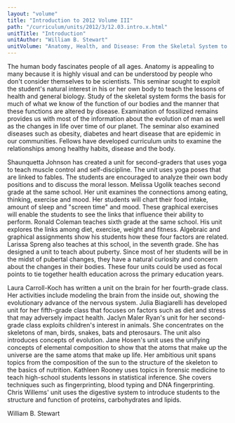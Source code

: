 ```yaml
---
layout: "volume"
title: "Introduction to 2012 Volume III"
path: "/curriculum/units/2012/3/12.03.intro.x.html"
unitTitle: "Introduction"
unitAuthor: "William B. Stewart"
unitVolume: "Anatomy, Health, and Disease: From the Skeletal System to Cardiovascular Fitness"
---
```

<body>
<p>
The human body fascinates people of all ages. Anatomy is appealing to many because it is highly visual and can be understood by people who don't consider themselves to be scientists. This seminar sought to exploit the student's natural interest in his or her own body to teach the lessons of health and general biology. Study of the skeletal system forms the basis for much of what we know of the function of our bodies and the manner that these functions are altered by disease. Examination of fossilized remains provides us with most of the information about the evolution of man as well as the changes in life over time of our planet. The seminar also examined diseases such as obesity, diabetes and heart disease that are epidemic in our communities. Fellows have developed curriculum units to examine the relationships among healthy habits, disease and the body.
</p>
<p>
Shaunquetta Johnson has created a unit for second-graders that uses yoga to teach muscle control and self-discipline. The unit uses yoga poses that are linked to fables. The students are encouraged to analyze their own body positions and to discuss the moral lesson. Melissa Ugolik teaches second grade at the same school. Her unit examines the connections among eating, thinking, exercise and mood. Her students will chart their food intake, amount of sleep and "screen time" and mood. These graphical exercises will enable the students to see the links that influence their ability to perform. Ronald Coleman teaches sixth grade at the same school. His unit explores the links among diet, exercise, weight and fitness. Algebraic and graphical assignments show his students how these four factors are related. Larissa Spreng also teaches at this school, in the seventh grade. She has designed a unit to teach about puberty. Since most of her students will be in the midst of pubertal changes, they have a natural curiosity and concern about the changes in their bodies. These four units could be used as focal points to tie together health education across the primary education years.
</p>
<p>
Laura Carroll-Koch has written a unit on the brain for her fourth-grade class. Her activities include modeling the brain from the inside out, showing the evolutionary advance of the nervous system. Julia Biagiarelli has developed unit for her fifth-grade class that focuses on factors such as diet and stress that may adversely impact health. Jaclyn Maler Ryan's unit for her second-grade class exploits children's interest in animals. She concentrates on the skeletons of man, birds, snakes, bats and pterosaurs. The unit also introduces concepts of evolution. Jane Hosen's unit uses the unifying concepts of elemental composition to show that the atoms that make up the universe are the same atoms that make up life. Her ambitious unit spans topics from the composition of the sun to the structure of the skeleton to the basics of nutrition. Kathleen Rooney uses topics in forensic medicine to teach high-school students lessons in statistical inference. She covers techniques such as fingerprinting, blood typing and DNA fingerprinting. Chris Willems' unit uses the digestive system to introduce students to the structure and function of proteins, carbohydrates and lipids.
</p>
<p>
William B. Stewart
</p>
</body>